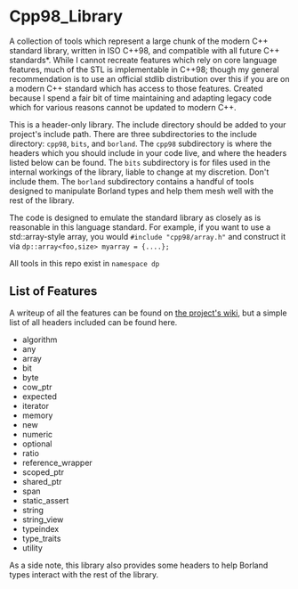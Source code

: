 # Cpp98_Library
A collection of tools which represent a large chunk of the modern C++ standard library, written in ISO C++98, and compatible with all future C++ standards*. While I cannot recreate features which rely on core language features, much of the STL is implementable in C++98; though my general recommendation is to use an official stdlib distribution over this if you are on a modern C++ standard which has access to those features.
Created because I spend a fair bit of time maintaining and adapting legacy code which for various reasons cannot be updated to modern C++.

This is a header-only library. The include directory should be added to your project's include path. There are three subdirectories to the include directory: `cpp98`, `bits`, and `borland`. The `cpp98` subdirectory is where the headers which you should include in your code live, and where the headers listed below can be found. The `bits` subdirectory is for files used in the internal workings of the library, liable to change at my discretion. Don't include them. The `borland` subdirectory contains a handful of tools designed to manipulate Borland types and help them mesh well with the rest of the library.

The code is designed to emulate the standard library as closely as is reasonable in this language standard. For example, if you want to use a std::array-style array, you would `#include "cpp98/array.h"` and construct it via `dp::array<foo,size> myarray = {....};`

All tools in this repo exist in `namespace dp`

## List of Features

A writeup of all the features can be found on [the project's wiki](https://github.com/DryPerspective/Cpp98_Library/wiki), but a simple list of all headers included can be found here.

* algorithm
* any
* array
* bit
* byte
* cow_ptr
* expected 
* iterator
* memory
* new
* numeric
* optional 
* ratio
* reference_wrapper
* scoped_ptr
* shared_ptr
* span
* static_assert 
* string
* string_view
* typeindex
* type_traits 
* utility

As a side note, this library also provides some headers to help Borland types interact with the rest of the library.





